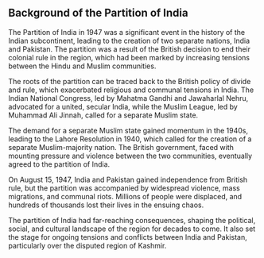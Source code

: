<h2>Background of the Partition of India</h2>
<p>The Partition of India in 1947 was a significant event in the history of the Indian subcontinent, leading to the creation of two separate nations, India and Pakistan. The partition was a result of the British decision to end their colonial rule in the region, which had been marked by increasing tensions between the Hindu and Muslim communities.</p>
<p>The roots of the partition can be traced back to the British policy of divide and rule, which exacerbated religious and communal tensions in India. The Indian National Congress, led by Mahatma Gandhi and Jawaharlal Nehru, advocated for a united, secular India, while the Muslim League, led by Muhammad Ali Jinnah, called for a separate Muslim state.</p>
<p>The demand for a separate Muslim state gained momentum in the 1940s, leading to the Lahore Resolution in 1940, which called for the creation of a separate Muslim-majority nation. The British government, faced with mounting pressure and violence between the two communities, eventually agreed to the partition of India.</p>
<p>On August 15, 1947, India and Pakistan gained independence from British rule, but the partition was accompanied by widespread violence, mass migrations, and communal riots. Millions of people were displaced, and hundreds of thousands lost their lives in the ensuing chaos.</p>
<p>The partition of India had far-reaching consequences, shaping the political, social, and cultural landscape of the region for decades to come. It also set the stage for ongoing tensions and conflicts between India and Pakistan, particularly over the disputed region of Kashmir.</p>